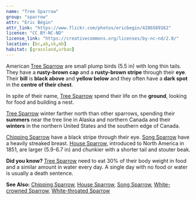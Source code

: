 ```yaml
---
name: "Tree Sparrow"
group: "sparrow"
attr: "Eric Bégin"
attr_link: "https://www.flickr.com/photos/ericbegin/4286589162"
license: "CC BY-NC-ND"
license_link: "https://creativecommons.org/licenses/by-nc-nd/2.0/"
location: [bc,ab,sk,mb]
habitat: [grassland,urban]
---
```

American [Tree Sparrow](/birds/treespar/) are small plump birds (5.5 in) with long thin tails. They have a **rusty-brown cap** and a **rusty-brown stripe** through their **eye**. Their **bill** is **black above** and **yellow below** and they often have a **dark spot** in the **centre of their chest**.

In spite of their name, [Tree Sparrow](/birds/treespar/) spend their life on the **ground**, looking for food and building a nest.

[Tree Sparrow](/birds/treespar/) winter farther north than other sparrows, spending their **summers** near the tree line in Alaska and northern Canada and their **winters** in the northern United States and the southern edge of Canada.

[Chipping Sparrow](/birds/chipspar/) have a black stripe through their eye. [Song Sparrow](/birds/songspar/) have a heavily streaked breast. [House Sparrow](/birds/houspar/), introduced to North America in 1851, are larger (5.9-6.7 in) and chunkier with a shorter tail and stouter beak.

**Did you know?** [Tree Sparrow](/birds/treespar/) need to eat 30% of their body weight in food and a similar amount in water every day. A single day with no food or water is usually a death sentence.

<!-- generated, do not edit -->
**See Also:**
[Chipping Sparrow](/birds/chipspar/),
[House Sparrow](/birds/houspar/),
[Song Sparrow](/birds/songspar/),
[White-crowned Sparrow](/birds/whitecspar/),
[White-throated Sparrow](/birds/whitetspar/)
